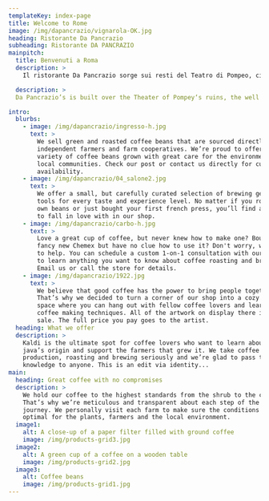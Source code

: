 ```yaml
---
templateKey: index-page
title: Welcome to Rome
image: /img/dapancrazio/vignarola-OK.jpg
heading: Ristorante Da Pancrazio
subheading: Ristorante DA PANCRAZIO
mainpitch:
  title: Benvenuti a Roma
  description: >
    Il ristorante Da Pancrazio sorge sui resti del Teatro di Pompeo, cioè il più importante teatro di Roma Antica, ed è noto dal 1922 per le sue sale uniche e per il sapore della  cucina romana che propone in un ambiente familiare, con ricette che sono patrimonio di quattro generazioni.

  description: >
  Da Pancrazio’s is built over the Theater of Pompey‘s ruins, the well known 1st century b.C. theater where Julius Caesar was murdered. Our place has became famous in years for the unique halls where you can dine and for the taste of the typical roman cuisine purposed, a treasure prepared every day following recipes we preserve since 1922. 

intro:
  blurbs:
    - image: /img/dapancrazio/ingresso-h.jpg
      text: >
        We sell green and roasted coffee beans that are sourced directly from
        independent farmers and farm cooperatives. We’re proud to offer a
        variety of coffee beans grown with great care for the environment and
        local communities. Check our post or contact us directly for current
        availability.
    - image: /img/dapancrazio/04_salone2.jpg
      text: >
        We offer a small, but carefully curated selection of brewing gear and
        tools for every taste and experience level. No matter if you roast your
        own beans or just bought your first french press, you’ll find a gadget
        to fall in love with in our shop.
    - image: /img/dapancrazio/carbo-h.jpg
      text: >
        Love a great cup of coffee, but never knew how to make one? Bought a
        fancy new Chemex but have no clue how to use it? Don't worry, we’re here
        to help. You can schedule a custom 1-on-1 consultation with our baristas
        to learn anything you want to know about coffee roasting and brewing.
        Email us or call the store for details.
    - image: /img/dapancrazio/1922.jpg
      text: >
        We believe that good coffee has the power to bring people together.
        That’s why we decided to turn a corner of our shop into a cozy meeting
        space where you can hang out with fellow coffee lovers and learn about
        coffee making techniques. All of the artwork on display there is for
        sale. The full price you pay goes to the artist.
  heading: What we offer
  description: >
    Kaldi is the ultimate spot for coffee lovers who want to learn about their
    java’s origin and support the farmers that grew it. We take coffee
    production, roasting and brewing seriously and we’re glad to pass that
    knowledge to anyone. This is an edit via identity...
main:
  heading: Great coffee with no compromises
  description: >
    We hold our coffee to the highest standards from the shrub to the cup.
    That’s why we’re meticulous and transparent about each step of the coffee’s
    journey. We personally visit each farm to make sure the conditions are
    optimal for the plants, farmers and the local environment.
  image1:
    alt: A close-up of a paper filter filled with ground coffee
    image: /img/products-grid3.jpg
  image2:
    alt: A green cup of a coffee on a wooden table
    image: /img/products-grid2.jpg
  image3:
    alt: Coffee beans
    image: /img/products-grid1.jpg
---
```

